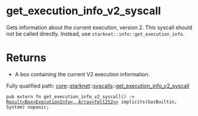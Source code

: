 # get_execution_info_v2_syscall

Gets information about the current execution, version 2.
This syscall should not be called directly. Instead, use
`starknet::info::get_execution_info`.
# Returns

- A box containing the current V2 execution information.

Fully qualified path: [core](./core.md)::[starknet](./core-starknet.md)::[syscalls](./core-starknet-syscalls.md)::[get_execution_info_v2_syscall](./core-starknet-syscalls-get_execution_info_v2_syscall.md)

<pre><code class="language-cairo">pub extern fn get_execution_info_v2_syscall() -&gt; <a href="core-result-Result.html">Result&lt;Box&lt;ExecutionInfo&gt;, Array&lt;felt252&gt;&gt;</a> implicits(GasBuiltin, System) nopanic;</code></pre>

